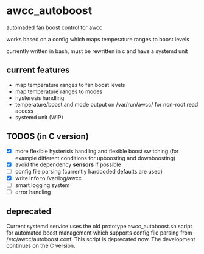 # awcc_autoboost

automaded fan boost control for awcc

works based on a config which maps temperature ranges to boost levels

currently written in bash, must be rewritten in c and have a systemd unit

## current features

- map temperature ranges to fan boost levels
- map temperature ranges to modes
- hysteresis handling
- temperature/boost and mode output on /var/run/awcc/ for non-root read access
- systemd unit (WIP)

## TODOS (in C version)

- [x] more flexible hysterisis handling and flexible boost switching (for example
different conditions for upboosting and downboosting)
- [x] avoid the dependency **sensors** if possible
- [ ] config file parsing (currently hardcoded defaults are used)
- [x] write info to /var/log/awcc
- [ ] smart logging system
- [ ] error handling

## deprecated

Current systemd service uses the old prototype awcc_autoboost.sh script for
automated boost management which supports config file parsing from
/etc/awcc/autoboost.conf. This script is deprecated now. The development
continues on the C version.
